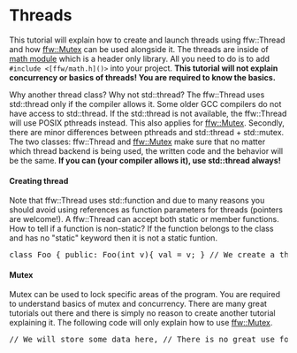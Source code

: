 Threads
=================

This tutorial will explain how to create and launch threads using ffw::Thread and how [ffw::Mutex](ffw_Mutex.html) can be used alongside it. The threads are inside of [math module](group__math.html) which is a header only library. All you need to do is to add `#include <[ffw/math.h]()>` into your project. **This tutorial will not explain concurrency or basics of threads! You are required to know the basics.**

Why another thread class? Why not std::thread? The ffw::Thread uses std::thread only if the compiler allows it. Some older GCC compilers do not have access to std::thread. If the std::thread is not available, the ffw::Thread will use POSIX pthreads instead. This also applies for [ffw::Mutex](ffw_Mutex.html). Secondly, there are minor differences between pthreads and std::thread + std::mutex. The two classes: ffw::Thread and [ffw::Mutex](ffw_Mutex.html) make sure that no matter which thread backend is being used, the written code and the behavior will be the same. **If you can (your compiler allows it), use std::thread always!**

#### Creating thread


Note that ffw::Thread uses std::function and due to many reasons you should avoid using references as function parameters for threads (pointers are welcome!). A ffw::Thread can accept both static or member functions. How to tell if a function is non-static? If the function belongs to the class and has no "static" keyword then it is not a static funtion.


<pre><div class="lang-cpp" style="white-space: nowrap;"><span class="hljs-keyword">class </span><span class="hljs-normal">Foo &#123;</span>
<span class="hljs-normal"></span><span class="hljs-keyword">public</span><span class="hljs-normal">:</span>
<span class="hljs-normal">  Foo(</span><span class="hljs-title">int</span><span class="hljs-normal"> v)&#123;</span>
<span class="hljs-normal">    val = v;</span>
<span class="hljs-normal">  &#125;</span>
<span class="hljs-normal"></span>
<span class="hljs-normal">  </span><span class="hljs-comment">// We create a thread to use this function</span><span class="hljs-normal"></span>
<span class="hljs-normal">  </span><span class="hljs-title">float</span><span class="hljs-normal"> bar(</span><span class="hljs-title">int</span><span class="hljs-normal"> p, </span><span class="hljs-title">int</span><span class="hljs-normal"> t)&#123;</span>
<span class="hljs-normal">    </span><span class="hljs-comment">// Some random algorithm</span><span class="hljs-normal"></span>
<span class="hljs-normal">    </span><span class="hljs-keyword">return</span><span class="hljs-normal"> (val * p) / (float)t;</span>
<span class="hljs-normal">  &#125;</span>
<span class="hljs-normal"></span>
<span class="hljs-normal">  </span><span class="hljs-comment">// References are not allowed.</span><span class="hljs-normal"></span>
<span class="hljs-normal">  </span><span class="hljs-comment">// Trying to call this function via ffw::Thread will</span><span class="hljs-normal"></span>
<span class="hljs-normal">  </span><span class="hljs-comment">// result in compilation error.</span><span class="hljs-normal"></span>
<span class="hljs-normal">  </span><span class="hljs-comment">// Use pointers instead!</span><span class="hljs-normal"></span>
<span class="hljs-normal">  </span><span class="hljs-title">float</span><span class="hljs-normal"> bar_alt(</span><span class="hljs-title">int</span><span class="hljs-normal">&amp; p, </span><span class="hljs-title">int</span><span class="hljs-normal">&amp; t)&#123;</span>
<span class="hljs-normal">    </span><span class="hljs-comment">// Some random algorithm</span><span class="hljs-normal"></span>
<span class="hljs-normal">    </span><span class="hljs-keyword">return</span><span class="hljs-normal"> (val * p) / (float)t;</span>
<span class="hljs-normal">  &#125;</span>
<span class="hljs-normal"></span>
<span class="hljs-normal"></span><span class="hljs-keyword">private</span><span class="hljs-normal">:</span>
<span class="hljs-normal">  </span><span class="hljs-title">int</span><span class="hljs-normal"> val;</span>
<span class="hljs-normal">&#125;;</span>
<span class="hljs-normal"></span>
<span class="hljs-normal"></span><span class="hljs-title">int</span><span class="hljs-normal"> main()&#123;</span>
<span class="hljs-normal">  </span><span class="hljs-comment">// Create instance of Foo class</span><span class="hljs-normal"></span>
<span class="hljs-normal">  Foo foo(10);</span>
<span class="hljs-normal"></span>
<span class="hljs-normal">  </span><span class="hljs-comment">// Create thread instance that matches the function we are</span><span class="hljs-normal"></span>
<span class="hljs-normal">  </span><span class="hljs-comment">// going to use.</span><span class="hljs-normal"></span>
<span class="hljs-normal">  ffw::Thread&lt;float(int, int)&gt; thread;</span>
<span class="hljs-normal"></span>
<span class="hljs-normal">  </span><span class="hljs-comment">// Launch the thread and use Foo::bar function.</span><span class="hljs-normal"></span>
<span class="hljs-normal">  </span><span class="hljs-comment">// When calling non-static member function, you need to pass</span><span class="hljs-normal"></span>
<span class="hljs-normal">  </span><span class="hljs-comment">// the pointer to the class instance as well.</span><span class="hljs-normal"></span>
<span class="hljs-normal">  </span><span class="hljs-comment">// The function () acceps unlimited number of parameters, it will scale</span><span class="hljs-normal"></span>
<span class="hljs-normal">  </span><span class="hljs-comment">// based on the &lt;float(int, int)&gt; template parameter.</span><span class="hljs-normal"></span>
<span class="hljs-normal">  thread.run(&amp;Foo::bar, &amp;foo, 5, 2);</span>
<span class="hljs-normal"></span>
<span class="hljs-normal">  </span><span class="hljs-comment">// If the function was a global function, or static member function,</span><span class="hljs-normal"></span>
<span class="hljs-normal">  </span><span class="hljs-comment">// then the instance is irrelevant and you can use:</span><span class="hljs-normal"></span>
<span class="hljs-normal">  </span><span class="hljs-comment">// thread.run(&amp;Foo::bar, 5, 2);</span><span class="hljs-normal"></span>
<span class="hljs-normal"></span>
<span class="hljs-normal">  </span><span class="hljs-comment">// Now you can do something else while the thread is running.</span><span class="hljs-normal"></span>
<span class="hljs-normal"></span>
<span class="hljs-normal">  </span><span class="hljs-comment">// You can check if the thread is still running by calling:</span><span class="hljs-normal"></span>
<span class="hljs-normal">  std::cout &lt;&lt; </span><span class="hljs-string">"is running? "</span><span class="hljs-normal"> &lt;&lt; thread.isRunning() &lt;&lt; std::endl;</span>
<span class="hljs-normal">  </span><span class="hljs-comment">// Note that because we are not doing any heavy work inside of</span><span class="hljs-normal"></span>
<span class="hljs-normal">  </span><span class="hljs-comment">// Foo::bar function, thread will most likely finish before you</span><span class="hljs-normal"></span>
<span class="hljs-normal">  </span><span class="hljs-comment">// manage to call thread.isRunning()</span><span class="hljs-normal"></span>
<span class="hljs-normal"></span>
<span class="hljs-normal">  </span><span class="hljs-comment">// Always join the thread! This will release memory needed for the</span><span class="hljs-normal"></span>
<span class="hljs-normal">  </span><span class="hljs-comment">// thread. If the thread is still running, the function thread.join()</span><span class="hljs-normal"></span>
<span class="hljs-normal">  </span><span class="hljs-comment">// will not finish until the thread has finished first.</span><span class="hljs-normal"></span>
<span class="hljs-normal">  thread.join();</span>
<span class="hljs-normal"></span>
<span class="hljs-normal">  </span><span class="hljs-comment">// Check the result, prints: "Result: 25"</span><span class="hljs-normal"></span>
<span class="hljs-normal">  </span><span class="hljs-comment">// The getResult() returns float because we used &lt;float(int, int)&gt;</span><span class="hljs-normal"></span>
<span class="hljs-normal">  </span><span class="hljs-comment">// as a template parameter that mathces Foo::bar </span><span class="hljs-normal"></span>
<span class="hljs-normal">  std::cout &lt;&lt; </span><span class="hljs-string">"Result: "</span><span class="hljs-normal"> &lt;&lt; thread.getResult() &lt;&lt; std::endl;</span>
<span class="hljs-normal"></span>
<span class="hljs-normal">  </span><span class="hljs-comment">// The end</span><span class="hljs-normal"></span>
<span class="hljs-normal">  </span><span class="hljs-keyword">return</span><span class="hljs-normal"> 0;</span>
<span class="hljs-normal">&#125;</span>
</div></pre>



#### Mutex


Mutex can be used to lock specific areas of the program. You are required to understand basics of mutex and concurrency. There are many great tutorials out there and there is simply no reason to create another tutorial explaining it. The following code will only explain how to use [ffw::Mutex](ffw_Mutex.html).


<pre><div class="lang-cpp" style="white-space: nowrap;"><span class="hljs-comment">// We will store some data here,</span><span class="hljs-normal"></span>
<span class="hljs-normal"></span><span class="hljs-comment">// There is no great use for it, this is just for the purpose</span><span class="hljs-normal"></span>
<span class="hljs-normal"></span><span class="hljs-comment">// of the tutorial.</span><span class="hljs-normal"></span>
<span class="hljs-normal">std::vector&lt;int*&gt; data;</span>
<span class="hljs-normal"></span>
<span class="hljs-normal"></span><span class="hljs-comment">// Our mutex</span><span class="hljs-normal"></span>
<span class="hljs-normal"><a href="ffw_Mutex.html">ffw::Mutex</a> mutex;</span>
<span class="hljs-normal"></span>
<span class="hljs-normal"></span><span class="hljs-comment">// Some global function</span><span class="hljs-normal"></span>
<span class="hljs-normal"></span><span class="hljs-title">void</span><span class="hljs-normal"> foo(</span><span class="hljs-title">size_t</span><span class="hljs-normal"> len, </span><span class="hljs-title">int</span><span class="hljs-normal"> start)&#123;</span>
<span class="hljs-normal">  </span><span class="hljs-title">int</span><span class="hljs-normal">* arr = </span><span class="hljs-keyword">new</span><span class="hljs-normal"> </span><span class="hljs-title">int</span><span class="hljs-normal">[len];</span>
<span class="hljs-normal">  </span><span class="hljs-keyword">for</span><span class="hljs-normal">(</span><span class="hljs-title">size_t</span><span class="hljs-normal"> i = 0; i &lt; len; i++)&#123;</span>
<span class="hljs-normal">    </span><span class="hljs-comment">// Make square</span><span class="hljs-normal"></span>
<span class="hljs-normal">    arr[i] = (start + i) * (start + i);</span>
<span class="hljs-normal">  &#125;</span>
<span class="hljs-normal"></span>
<span class="hljs-normal">  </span><span class="hljs-comment">// Lock the mutex. If there is already a lock by a different thread,</span><span class="hljs-normal"></span>
<span class="hljs-normal">  </span><span class="hljs-comment">// the current thread will wait until the lock has been released.</span><span class="hljs-normal"></span>
<span class="hljs-normal">  mutex.<a href="ffw_Mutex.html#e7eb5d3d">lock</a>();</span>
<span class="hljs-normal"></span>
<span class="hljs-normal">  </span><span class="hljs-comment">// We have a lock! Push data to our array!</span><span class="hljs-normal"></span>
<span class="hljs-normal">  dara.push_back(arr);</span>
<span class="hljs-normal"></span>
<span class="hljs-normal">  </span><span class="hljs-comment">// Release the lock.</span><span class="hljs-normal"></span>
<span class="hljs-normal">  mutex.<a href="ffw_Mutex.html#6106acf1">unlock</a>();</span>
<span class="hljs-normal">&#125;</span>
<span class="hljs-normal"></span>
<span class="hljs-normal"></span><span class="hljs-title">int</span><span class="hljs-normal"> main()&#123;</span>
<span class="hljs-normal">  ffw::Thread&lt;void(size_t, int)&gt; thread;</span>
<span class="hljs-normal"></span>
<span class="hljs-normal">  </span><span class="hljs-comment">// Launch 16 threads</span><span class="hljs-normal"></span>
<span class="hljs-normal">  </span><span class="hljs-keyword">for</span><span class="hljs-normal">(</span><span class="hljs-title">int</span><span class="hljs-normal"> i = 0; i &lt; 16; i++)&#123;</span>
<span class="hljs-normal">    thread.run(&amp;foo, 1024, i * 1024);</span>
<span class="hljs-normal">  &#125;</span>
<span class="hljs-normal"></span>
<span class="hljs-normal">  </span><span class="hljs-comment">// Wait for all threads</span><span class="hljs-normal"></span>
<span class="hljs-normal">  </span><span class="hljs-keyword">for</span><span class="hljs-normal">(</span><span class="hljs-title">int</span><span class="hljs-normal"> i = 0; i &lt; 16; i++)&#123;</span>
<span class="hljs-normal">    thread.join();</span>
<span class="hljs-normal">  &#125;</span>
<span class="hljs-normal"></span>
<span class="hljs-normal">  </span><span class="hljs-comment">// thread.getResult() does not make sense here!</span><span class="hljs-normal"></span>
<span class="hljs-normal">  </span><span class="hljs-comment">// The function is "void", you can't retun anything in void function!</span><span class="hljs-normal"></span>
<span class="hljs-normal"></span>
<span class="hljs-normal">  </span><span class="hljs-comment">// Do something with data</span><span class="hljs-normal"></span>
<span class="hljs-normal">  some_kind_of_function_to_process_data(&amp;data);</span>
<span class="hljs-normal"></span>
<span class="hljs-normal">  </span><span class="hljs-comment">// Release the dynamically allocated arrays</span><span class="hljs-normal"></span>
<span class="hljs-normal">  </span><span class="hljs-keyword">while</span><span class="hljs-normal">(data.size())&#123; </span><span class="hljs-comment">// While there is anything in the vector</span><span class="hljs-normal"></span>
<span class="hljs-normal">    </span><span class="hljs-keyword">delete</span><span class="hljs-normal">[] data.back(); </span><span class="hljs-comment">// Get the element at the back (last element)</span><span class="hljs-normal"></span>
<span class="hljs-normal">    data.push_back(); </span><span class="hljs-comment">// Remove the element from back (last element)</span><span class="hljs-normal"></span>
<span class="hljs-normal">  &#125;</span>
<span class="hljs-normal"></span>
<span class="hljs-normal">  </span><span class="hljs-comment">// The end</span><span class="hljs-normal"></span>
<span class="hljs-normal">  </span><span class="hljs-keyword">return</span><span class="hljs-normal"> 0;</span>
<span class="hljs-normal">&#125;</span>
</div></pre>

 

